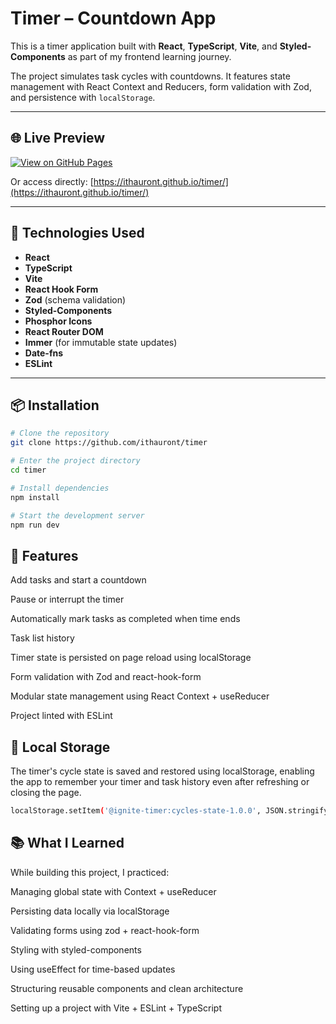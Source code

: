 # Timer – Countdown App

This is a timer application built with **React**, **TypeScript**, **Vite**, and **Styled-Components** as part of my frontend learning journey.

The project simulates task cycles with countdowns. It features state management with React Context and Reducers, form validation with Zod, and persistence with `localStorage`.

---

## 🌐 Live Preview

[![View on GitHub Pages](https://img.shields.io/badge/Live%20Preview-Click%20Here-blue?style=for-the-badge)](https://ithauront.github.io/timer/)

Or access directly: [https://ithauront.github.io/timer/](https://ithauront.github.io/timer/)

---

## 🚀 Technologies Used

- **React**
- **TypeScript**
- **Vite**
- **React Hook Form**
- **Zod** (schema validation)
- **Styled-Components**
- **Phosphor Icons**
- **React Router DOM**
- **Immer** (for immutable state updates)
- **Date-fns**
- **ESLint**

---

## 📦 Installation

```bash
# Clone the repository
git clone https://github.com/ithauront/timer

# Enter the project directory
cd timer

# Install dependencies
npm install

# Start the development server
npm run dev
```

## 🧩 Features

   Add tasks and start a countdown

   Pause or interrupt the timer

   Automatically mark tasks as completed when time ends

   Task list history

   Timer state is persisted on page reload using localStorage

   Form validation with Zod and react-hook-form

   Modular state management using React Context + useReducer

  Project linted with ESLint

## 💾 Local Storage

The timer's cycle state is saved and restored using localStorage, enabling the app to remember your timer and task history even after refreshing or closing the page.
```bash
localStorage.setItem('@ignite-timer:cycles-state-1.0.0', JSON.stringify(state))
```
## 📚 What I Learned

While building this project, I practiced:

   Managing global state with Context + useReducer

  Persisting data locally via localStorage

   Validating forms using zod + react-hook-form

  Styling with styled-components

  Using useEffect for time-based updates

  Structuring reusable components and clean architecture

  Setting up a project with Vite + ESLint + TypeScript


